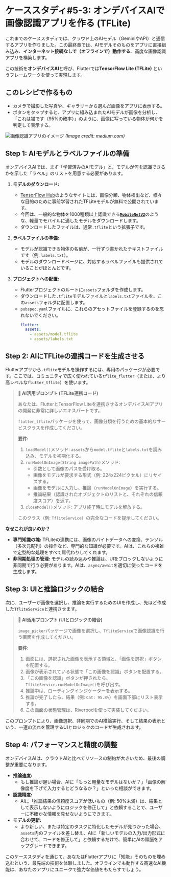 # ケーススタディ#5-3: オンデバイスAIで画像認識アプリを作る (TFLite)

これまでのケーススタディでは、クラウド上のAIモデル（GeminiやAPI）と通信するアプリを作りました。この最終章では、AIモデルそのものをアプリに直接組み込み、**インターネット接続なしで（オフラインで）動作する**、高度な画像認識アプリを構築します。

この技術を**オンデバイスAI**と呼び、Flutterでは**TensorFlow Lite (TFLite)** というフレームワークを使って実現します。

## このレシピで作るもの

*   カメラで撮影した写真や、ギャラリーから選んだ画像をアプリに表示する。
*   ボタンをタップすると、アプリに組み込まれたAIモデルが画像を分析し、「これは猫です（95%の確率）」のように、画像に写っている物体が何かを判定して表示する。

![画像認識アプリのイメージ](https://miro.medium.com/v2/resize:fit:1400/1*y3z2k_5c_m55_V3okn9x4w.png)
*(Image credit: medium.com)*

## Step 1: AIモデルとラベルファイルの準備

オンデバイスAIでは、まず「学習済みのAIモデル」と、モデルが何を認識できるかを示した「ラベル」のリストを用意する必要があります。

1.  **モデルのダウンロード:**
    *   [TensorFlow Hub](https://tfhub.dev/)のようなサイトには、画像分類、物体検出など、様々な目的のために事前学習されたTFLiteモデルが無料で公開されています。
    *   今回は、一般的な物体を1000種類以上認識できる[**`MobileNetV2`**](https://tfhub.dev/tensorflow/lite-model/mobilenet_v2_1.0_224/1/metadata/1)のような、軽量でモバイルに適したモデルをダウンロードします。
    *   ダウンロードしたファイルは、通常`.tflite`という拡張子です。

2.  **ラベルファイルの準備:**
    *   モデルが認識できる物体の名前が、一行ずつ書かれたテキストファイルです（例: `labels.txt`）。
    *   モデルのダウンロードページに、対応するラベルファイルも提供されていることがほとんどです。

3.  **プロジェクトへの配置:**
    *   Flutterプロジェクトのルートに`assets`フォルダを作成します。
    *   ダウンロードした`.tflite`モデルファイルと`labels.txt`ファイルを、この`assets`フォルダに配置します。
    *   `pubspec.yaml`ファイルに、これらのアセットファイルを登録するのを忘れないでください。
        ```yaml
        flutter:
          assets:
            - assets/model.tflite
            - assets/labels.txt
        ```

## Step 2: AIにTFLiteの連携コードを生成させる

Flutterアプリから`.tflite`モデルを操作するには、専用のパッケージが必要です。ここでは、コミュニティで広く使われている`tflite_flutter`（または、より高レベルな`flutter_tflite`）を使います。

> **🤖 AI活用プロンプト (TFLite連携コード)**
>
> あなたは、FlutterとTensorFlow Liteを連携させるオンデバイスAIアプリの開発に非常に詳しいエキスパートです。
>
> `flutter_tflite`パッケージを使って、画像分類を行うための基本的なサービスクラスを作成してください。
>
> **要件:**
> 1.  `loadModel()`メソッド: `assets`から`model.tflite`と`labels.txt`を読み込み、モデルを初期化する。
> 2.  `runModelOnImage(String imagePath)`メソッド:
>     - 引数として画像のパスを受け取る。
>     - 画像をモデルが要求する形式（例: 224x224ピクセル）にリサイズする。
>     - 画像をモデルに入力し、推論（`runModelOnImage`）を実行する。
>     - 推論結果（認識されたオブジェクトのリストと、それぞれの信頼度スコア）を返す。
> 3.  `closeModel()`メソッド: アプリ終了時にモデルを解放する。
>
> このクラス（例: `TfliteService`）の完全なコードを提示してください。

**なぜこれが良いのか？**
*   **専門知識の塊:** TFLiteの連携には、画像のバイトデータへの変換、テンソル（多次元配列）の操作など、専門的な知識が必要です。AIは、これらの複雑で定型的な処理をすべて肩代わりしてくれます。
*   **非同期処理の管理:** モデルの読み込みや推論は、UIをブロックしないように非同期で行う必要があります。AIは、`async/await`を適切に使ったコードを生成します。

## Step 3: UIと推論ロジックの結合

次に、ユーザーが画像を選択し、推論を実行するためのUIを作成し、先ほど作成した`TfliteService`と連携させます。

> **🤖 AI活用プロンプト (UIとロジックの結合)**
>
> `image_picker`パッケージで画像を選択し、`TfliteService`で画像認識を行う画面を作成してください。
>
> **要件:**
> 1.  画面には、選択された画像を表示する領域と、「画像を選択」ボタンを配置する。
> 2.  画像が表示されている状態で「この画像を認識」ボタンを配置する。
> 3.  「この画像を認識」ボタンが押されたら、`TfliteService.runModelOnImage()`を呼び出す。
> 4.  推論中は、ローディングインジケーターを表示する。
> 5.  推論が完了したら、結果（例: `Cat: 95.8%`）を画面下部にリスト表示する。
> 6.  この画面の状態管理は、Riverpodを使って実装してください。

このプロンプトにより、画像選択、非同期でのAI推論実行、そして結果の表示という、一連の流れを管理するUIとロジックのコードが生成されます。

## Step 4: パフォーマンスと精度の調整

オンデバイスAIは、クラウドAIと比べてリソースの制約が大きいため、最後の調整が重要になります。

*   **推論速度:**
    *   もし推論が遅い場合、AIに「もっと軽量なモデルはないか？」「画像の解像度を下げて入力するとどうなるか？」といった相談ができます。
*   **認識精度:**
    *   AIに「推論結果の信頼度スコアが低いもの（例: 50%未満）は、結果として表示しないようにロジックを修正して」と依頼することで、ユーザーに不確かな情報を見せないようにできます。
*   **モデルの更新:**
    *   より新しい、または特定のタスクに特化したモデルが見つかった場合、`assets`内のファイルを差し替え、AIに「新しいモデルの入力/出力形式に合わせて、コードを修正して」と依頼するだけで、簡単にAIの頭脳をアップグレードできます。

このケーススタディを通じて、あなたはFlutterアプリに「知能」そのものを埋め込むという、最先端の技術を体験しました。オフラインでも動作する高速なAI機能は、あなたのアプリにユニークで強力な価値をもたらすでしょう。